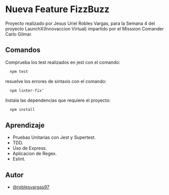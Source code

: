 # Nueva Feature FizzBuzz

Proyecto realizado por Jesus Uriel Robles Vargas, para la Semana 4 del proyecto LaunchX(Innovaccion Virtual) impartido por el Misssion Comander Carlo Gilmar.




## Comandos

Comprueba los test realizados en jest con el comando:

```bash
  npm test
```
resuelve los errores de sintaxis con el comando:

```bash
  npm linter-fix"
```

Instala las dependencias que requiere el proyecto:

```bash
  npm install
```


## Aprendizaje

- Pruebas Unitarias con Jest y Supertest.
- TDD.
- Uso de Express.
- Aplicacion de Regex.
- Eslint.

## Autor

- [@roblesvargas97](https://github.com/roblesvargas97)


